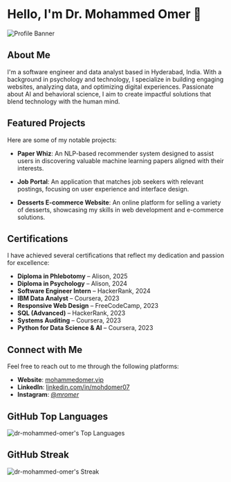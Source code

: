 # Hello, I'm Dr. Mohammed Omer 👋

![Profile Banner](https://mohammedomer.vip/banner.jpg)

## About Me

I'm a software engineer and data analyst based in Hyderabad, India. With a background in psychology and technology, I specialize in building engaging websites, analyzing data, and optimizing digital experiences. Passionate about AI and behavioral science, I aim to create impactful solutions that blend technology with the human mind.

## Featured Projects

Here are some of my notable projects:

- **Paper Whiz**: An NLP-based recommender system designed to assist users in discovering valuable machine learning papers aligned with their interests. 

- **Job Portal**: An application that matches job seekers with relevant postings, focusing on user experience and interface design.

- **Desserts E-commerce Website**: An online platform for selling a variety of desserts, showcasing my skills in web development and e-commerce solutions. 

## Certifications

I have achieved several certifications that reflect my dedication and passion for excellence:

- **Diploma in Phlebotomy** – Alison, 2025
- **Diploma in Psychology** – Alison, 2024
- **Software Engineer Intern** – HackerRank, 2024
- **IBM Data Analyst** – Coursera, 2023
- **Responsive Web Design** – FreeCodeCamp, 2023
- **SQL (Advanced)** – HackerRank, 2023
- **Systems Auditing** – Coursera, 2023
- **Python for Data Science & AI** – Coursera, 2023

## Connect with Me

Feel free to reach out to me through the following platforms:

- **Website**: [mohammedomer.vip](https://mohammedomer.vip/)
- **LinkedIn**: [linkedin.com/in/mohdomer07](https://www.linkedin.com/in/mohdomer07/)
- **Instagram**: [@_mromer_](https://instagram.com/_mromer_)

## GitHub Top Languages

![dr-mohammed-omer's Top Languages](https://github-readme-stats.vercel.app/api/top-langs/?username=dr-mohammed-omer&theme=flag-india&show_icons=true&hide_border=false&layout=compact)

## GitHub Streak

![dr-mohammed-omer's Streak](https://github-readme-streak-stats.herokuapp.com/?user=dr-mohammed-omer&theme=flag-india&hide_border=false)
